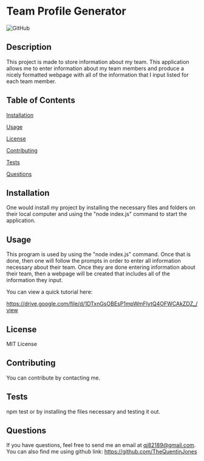 # Team Profile Generator

![GitHub](https://img.shields.io/github/license/TheQuentinJones/Team-Profile-Generator)

  ## Description
          
  This project is made to store information about my team. This application allows me to enter information about my team members and produce a nicely formatted webpage with all of the information that I input listed for each team  member.
         
  ## Table of Contents

  [Installation](#installation)

  [Usage](#usage)

  [License](#license)

  [Contributing](#contributing)

  [Tests](#tests)

  [Questions](#questions)

  ## Installation

  One would install my project by installing the necessary files and folders on their local computer and using the "node index.js" command to start the application.

  ## Usage

  This program is used by using the "node index.js" command. Once that is done, then one will follow the prompts in order to enter all information necessary about their team. Once they are done entering information about their team, then a webpage will be created that includes all of the information they input.

  You can view a quick tutorial here:

  https://drive.google.com/file/d/1DTxnGsOBEsP1mpWmFIytQ4OFWCAkZDZ_/view

  ## License

  MIT License

  ## Contributing

  You can contribute by contacting me.

  ## Tests

  npm test or by installing the files necessary and testing it out.

  ## Questions

  If you have questions, feel free to send me an email at qj82189@gmail.com.
  You can also find me using github link: https://github.com/TheQuentinJones